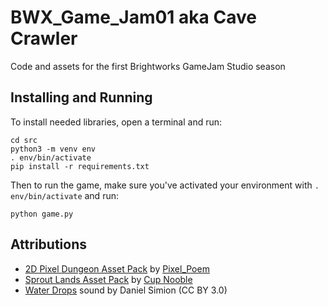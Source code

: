 # BWX_Game_Jam01 aka Cave Crawler
Code and assets for the first Brightworks GameJam Studio season

## Installing and Running
To install needed libraries, open a terminal and run:
```
cd src
python3 -m venv env
. env/bin/activate
pip install -r requirements.txt
```

Then to run the game, make sure you've activated your environment with `. env/bin/activate` and run:
```
python game.py
```

## Attributions

* [2D Pixel Dungeon Asset Pack](https://pixel-poem.itch.io/dungeon-assetpuck) by [Pixel_Poem](https://itch.io/profile/pixel-poem)
* [Sprout Lands Asset Pack](https://cupnooble.itch.io/sprout-lands-asset-pack) by [Cup Nooble](https://cupnooble.itch.io/)
* [Water Drops](https://soundbible.com/2186-Water-Drops.html) sound by Daniel Simion (CC BY 3.0)
